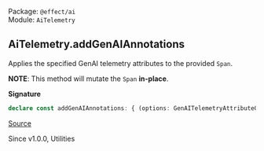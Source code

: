 Package: `@effect/ai`<br />
Module: `AiTelemetry`<br />

## AiTelemetry.addGenAIAnnotations

Applies the specified GenAI telemetry attributes to the provided `Span`.

**NOTE**: This method will mutate the `Span` **in-place**.

**Signature**

```ts
declare const addGenAIAnnotations: { (options: GenAITelemetryAttributeOptions): (span: Span) => void; (span: Span, options: GenAITelemetryAttributeOptions): void; }
```

[Source](https://github.com/Effect-TS/effect/tree/main/packages/ai/ai/src/AiTelemetry.ts#L267)

Since v1.0.0, Utilities